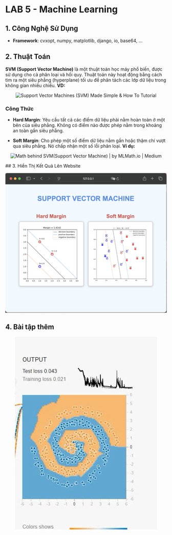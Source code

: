 # LAB 5 - Machine Learning

## 1. Công Nghệ Sử Dụng
- **Framework**: cvxopt, numpy, matplotlib, django, io, base64, ...

## 2. Thuật Toán
**SVM (Support Vector Machine)** là một thuật toán học máy phổ biến, được sử dụng cho cả phân loại và hồi quy. Thuật toán này hoạt động bằng cách tìm ra một siêu phẳng (hyperplane) tối ưu để phân tách các lớp dữ liệu trong không gian nhiều chiều.
**VD:**
<p align="center">
  <img src="https://datatron.com/wp-content/uploads/2021/05/Support-Vector-Machine.png" alt="Support Vector Machines (SVM) Made Simple & How To Tutorial">

### Công Thức
- **Hard Margin**: Yêu cầu tất cả các điểm dữ liệu phải nằm hoàn toàn ở một bên của siêu phẳng. Không có điểm nào được phép nằm trong khoảng an toàn gần siêu phẳng.
  
- **Soft Margin**: Cho phép một số điểm dữ liệu nằm gần hoặc thậm chí vượt qua siêu phẳng. Nó chấp nhận một số lỗi phân loại.
**Ví dụ:**
<p align="center">
  <img src="https://miro.medium.com/v2/resize:fit:552/1*CD08yESKvYgyM7pJhCnQeQ.png" alt="Math behind SVM(Support Vector Machine) | by MLMath.io | Medium">
</p>
## 3. Hiển Thị Kết Quả Lên Website
<p align="center">
  <img src="https://github.com/tramit-work/LAB5-MachineLearning/blob/main/mylab5/static/photos/photo2.png" alt="Kết quả SVM">
</p>

## 4. Bài tập thêm
<p align="center">
  <img src="https://github.com/tramit-work/LAB5-MachineLearning/blob/main/mylab5/static/photos/photo3.png" alt="Kết quả so sánh SVM">
</p>
